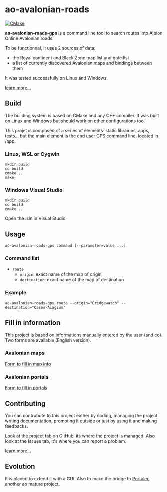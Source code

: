 # ao-avalonian-roads

[![CMake](https://github.com/Tyrben/ao-avalonian-roads/workflows/CMake/badge.svg)](https://github.com/Tyrben/ao-avalonian-roads/actions)

__ao-avalonian-roads-gps__ is a command line tool to search routes into Albion Online Avalonian roads.

To be functionnal, it uses 2 sources of data:
- the Royal continent and Black Zone map list and gate list
- a list of currently discovered Avalonian maps and bindings between them

It was tested successfully on Linux and Windows.

[learn more...](docs/more-info.md)

## Build
The building system is based on CMake and any C++ compiler. It was built on Linux and Windows but should work on other configurations too.

This projet is composed of a series of elements: static librairies, apps, tests... but the main element is the end user GPS command line, located in /app.

### Linux, WSL or Cygwin

    mkdir build
    cd build
    cmake ..
    make

### Windows Visual Studio

    mkdir build
    cd build
    cmake ..

Open the .sln in Visual Studio.

## Usage

    ao-avalonian-roads-gps command [--parameter=value ...]

### Command list

* `route`
  * `origin`: exact name of the map of origin
  * `destination`: exact name of the map of destination

### Example

    ao-avalonian-roads-gps route --origin="Bridgewatch" --destination="Casos-Aiagsum"

## Fill in information

This project is based on informations manually entered by the user (and co). Two forms are available (English version).

### Avalonian maps
[Form to fill in map info](https://docs.google.com/forms/d/e/1FAIpQLScVv3Lxkc8Ig-DpTYPW92ihbiDzNodOCFTfyFT0qQySbeywHg/viewform?usp=sf_link)

### Avalonian portals
[Form to fill in portals](https://docs.google.com/forms/d/e/1FAIpQLSdcBWO9uP78dlcKFj9s_kiUqFDD-Sl5X0OVbl3WwXdN7EwFqw/viewform?usp=sf_link)

## Contributing

You can contrubute to this project eather by coding, managing the project, writing documentation, promoting it outside or just by using it and making feedbacks.

Look at the project tab on GitHub, its where the project is managed. Also look at the Issues tab, it's where you can report a problem.

[learn more...](docs/CONTRIBUTING.md)

## Evolution
It is planed to extend it with a GUI. Also to make the bridge to [Portaler](https://github.com/Portaler-Zone/portaler-core), another ao mature project.
